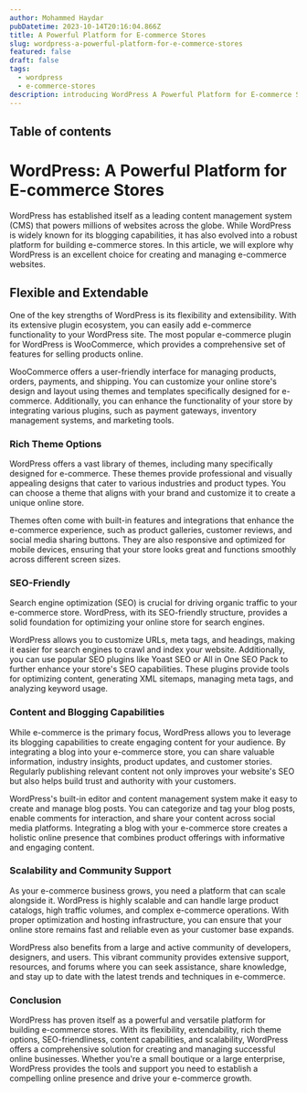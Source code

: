 ```yaml
---
author: Mohammed Haydar
pubDatetime: 2023-10-14T20:16:04.866Z
title: A Powerful Platform for E-commerce Stores
slug: wordpress-a-powerful-platform-for-e-commerce-stores
featured: false
draft: false
tags:
  - wordpress
  - e-commerce-stores
description: introducing WordPress A Powerful Platform for E-commerce Stores for blog posts.
---
```


## Table of contents

# WordPress: A Powerful Platform for E-commerce Stores

WordPress has established itself as a leading content management system (CMS) that powers millions of websites across the globe. While WordPress is widely known for its blogging capabilities, it has also evolved into a robust platform for building e-commerce stores. In this article, we will explore why WordPress is an excellent choice for creating and managing e-commerce websites.

## Flexible and Extendable

One of the key strengths of WordPress is its flexibility and extensibility. With its extensive plugin ecosystem, you can easily add e-commerce functionality to your WordPress site. The most popular e-commerce plugin for WordPress is WooCommerce, which provides a comprehensive set of features for selling products online.

WooCommerce offers a user-friendly interface for managing products, orders, payments, and shipping. You can customize your online store's design and layout using themes and templates specifically designed for e-commerce. Additionally, you can enhance the functionality of your store by integrating various plugins, such as payment gateways, inventory management systems, and marketing tools.

### Rich Theme Options

WordPress offers a vast library of themes, including many specifically designed for e-commerce. These themes provide professional and visually appealing designs that cater to various industries and product types. You can choose a theme that aligns with your brand and customize it to create a unique online store.

Themes often come with built-in features and integrations that enhance the e-commerce experience, such as product galleries, customer reviews, and social media sharing buttons. They are also responsive and optimized for mobile devices, ensuring that your store looks great and functions smoothly across different screen sizes.

### SEO-Friendly

Search engine optimization (SEO) is crucial for driving organic traffic to your e-commerce store. WordPress, with its SEO-friendly structure, provides a solid foundation for optimizing your online store for search engines.

WordPress allows you to customize URLs, meta tags, and headings, making it easier for search engines to crawl and index your website. Additionally, you can use popular SEO plugins like Yoast SEO or All in One SEO Pack to further enhance your store's SEO capabilities. These plugins provide tools for optimizing content, generating XML sitemaps, managing meta tags, and analyzing keyword usage.

### Content and Blogging Capabilities

While e-commerce is the primary focus, WordPress allows you to leverage its blogging capabilities to create engaging content for your audience. By integrating a blog into your e-commerce store, you can share valuable information, industry insights, product updates, and customer stories. Regularly publishing relevant content not only improves your website's SEO but also helps build trust and authority with your customers.

WordPress's built-in editor and content management system make it easy to create and manage blog posts. You can categorize and tag your blog posts, enable comments for interaction, and share your content across social media platforms. Integrating a blog with your e-commerce store creates a holistic online presence that combines product offerings with informative and engaging content.

### Scalability and Community Support

As your e-commerce business grows, you need a platform that can scale alongside it. WordPress is highly scalable and can handle large product catalogs, high traffic volumes, and complex e-commerce operations. With proper optimization and hosting infrastructure, you can ensure that your online store remains fast and reliable even as your customer base expands.

WordPress also benefits from a large and active community of developers, designers, and users. This vibrant community provides extensive support, resources, and forums where you can seek assistance, share knowledge, and stay up to date with the latest trends and techniques in e-commerce.

### Conclusion

WordPress has proven itself as a powerful and versatile platform for building e-commerce stores. With its flexibility, extendability, rich theme options, SEO-friendliness, content capabilities, and scalability, WordPress offers a comprehensive solution for creating and managing successful online businesses. Whether you're a small boutique or a large enterprise, WordPress provides the tools and support you need to establish a compelling online presence and drive your e-commerce growth.
